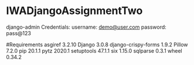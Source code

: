 # IWADjangoAssignmentTwo 
django-admin Credentials:
username: demo@user.com
password: pass@123

#Requirements
asgiref             3.2.10
Django              3.0.8
django-crispy-forms 1.9.2
Pillow              7.2.0
pip                 20.1.1
pytz                2020.1
setuptools          47.1.1
six                 1.15.0
sqlparse            0.3.1
wheel               0.34.2

